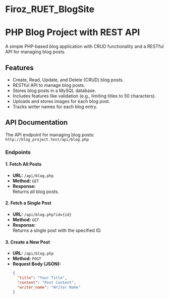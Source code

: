# Firoz_RUET_BlogSite
# PHP Blog Project with REST API

A simple PHP-based blog application with CRUD functionality and a RESTful API for managing blog posts. 

## Features
- Create, Read, Update, and Delete (CRUD) blog posts.
- RESTful API to manage blog posts.
- Stores blog posts in a MySQL database.
- Includes features like validation (e.g., limiting titles to 50 characters).
- Uploads and stores images for each blog post.
- Tracks writer names for each blog entry.

## API Documentation

The API endpoint for managing blog posts:  
`http://blog_project.test/api/blog.php`

### Endpoints

#### 1. **Fetch All Posts**
- **URL:** `/api/blog.php`
- **Method:** `GET`
- **Response:**  
  Returns all blog posts.

#### 2. **Fetch a Single Post**
- **URL:** `/api/blog.php?id={id}`
- **Method:** `GET`
- **Response:**  
  Returns a single post with the specified ID.

#### 3. **Create a New Post**
- **URL:** `/api/blog.php`
- **Method:** `POST`
- **Request Body (JSON):**
  ```json
  {
    "title": "Your Title",
    "content": "Post Content",
    "writer_name": "Writer Name"
  }
